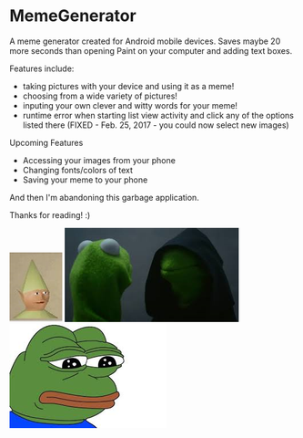 # MemeGenerator
A meme generator created for Android mobile devices. Saves maybe 20 more seconds than opening Paint on your computer and adding text boxes. 

Features include:

- taking pictures with your device and using it as a meme!
- choosing from a wide variety of pictures!
- inputing your own clever and witty words for your meme!
- runtime error when starting list view activity and click any of the options listed there (FIXED - Feb. 25, 2017 - you could now select new images)

Upcoming Features

- Accessing your images from your phone
- Changing fonts/colors of text
- Saving your meme to your phone

And then I'm abandoning this garbage application.

Thanks for reading! :)

![Alt text](/app/src/main/res/drawable-xxhdpi/gnome_child.png?raw=true "hey")
![Alt text](/app/src/main/res/drawable-xhdpi/evil_kermit.png?raw=true "hey")
![Alt text](/app/src/main/res/drawable-xhdpi/pepe.png?raw=true "hey")

